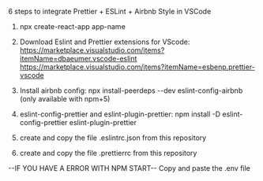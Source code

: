 6 steps to integrate Prettier + ESLint + Airbnb Style in VSCode

1. npx create-react-app app-name 

2. Download Eslint and Prettier extensions for VScode: 
https://marketplace.visualstudio.com/items?itemName=dbaeumer.vscode-eslint
https://marketplace.visualstudio.com/items?itemName=esbenp.prettier-vscode

3. Install airbnb config: 
npx install-peerdeps --dev eslint-config-airbnb (only available with npm+5) 

4. eslint-config-prettier and eslint-plugin-prettier: 
npm install -D eslint-config-prettier eslint-plugin-prettier

5. create and copy the file .eslintrc.json from this repository

6. create and copy the file .prettierrc from this repository

--IF YOU HAVE A ERROR WITH NPM START--
Copy and paste the .env file
